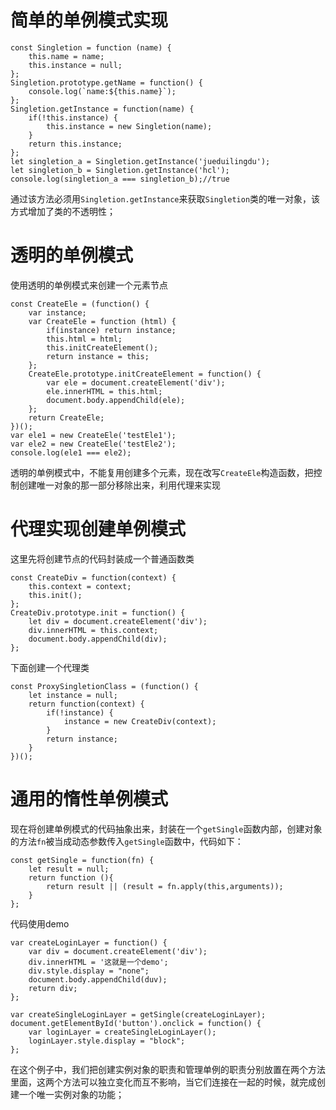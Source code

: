 # 简单的单例模式实现
```
const Singletion = function (name) {
	this.name = name;
	this.instance = null;
};
Singletion.prototype.getName = function() {
	console.log(`name:${this.name}`);
};
Singletion.getInstance = function(name) {
	if(!this.instance) {
		this.instance = new Singletion(name);
	}
	return this.instance;
};
let singletion_a = Singletion.getInstance('jueduilingdu');
let singletion_b = Singletion.getInstance('hcl');
console.log(singletion_a === singletion_b);//true
```

通过该方法必须用`Singletion.getInstance`来获取`Singletion`类的唯一对象，该方式增加了类的不透明性；
# 透明的单例模式
使用透明的单例模式来创建一个元素节点
```
const CreateEle = (function() {
	var instance;
	var CreateEle = function (html) {
		if(instance) return instance;
		this.html = html;
		this.initCreateElement();
		return instance = this;
	};
	CreateEle.prototype.initCreateElement = function() {
		var ele = document.createElement('div');
		ele.innerHTML = this.html;
		document.body.appendChild(ele);
	};
	return CreateEle;
})();
var ele1 = new CreateEle('testEle1');
var ele2 = new CreateEle('testEle2');
console.log(ele1 === ele2);
```
透明的单例模式中，不能复用创建多个元素，现在改写`CreateEle`构造函数，把控制创建唯一对象的那一部分移除出来，利用代理来实现
# 代理实现创建单例模式
这里先将创建节点的代码封装成一个普通函数类
```
const CreateDiv = function(context) {
	this.context = context;
	this.init();
};
CreateDiv.prototype.init = function() {
	let div = document.createElement('div');
	div.innerHTML = this.context;
	document.body.appendChild(div);
};
```
下面创建一个代理类
```
const ProxySingletionClass = (function() {
	let instance = null;
	return function(context) {
		if(!instance) {
			instance = new CreateDiv(context);
		}
		return instance;
	}
})();
```
# 通用的惰性单例模式
现在将创建单例模式的代码抽象出来，封装在一个`getSingle`函数内部，创建对象的方法`fn`被当成动态参数传入`getSingle`函数中，代码如下：
```
const getSingle = function(fn) {
	let result = null;
	return function (){
		return result || (result = fn.apply(this,arguments));
	}
};

```
代码使用demo
```
var createLoginLayer = function() {
	var div = document.createElement('div');
	div.innerHTML = '这就是一个demo';
	div.style.display = "none";
	document.body.appendChild(duv);
	return div;
};

var createSingleLoginLayer = getSingle(createLoginLayer);
document.getElementById('button').onclick = function() {
	var loginLayer = createSingleLoginLayer();
	loginLayer.style.display = "block";
};
```
在这个例子中，我们把创建实例对象的职责和管理单例的职责分别放置在两个方法里面，这两个方法可以独立变化而互不影响，当它们连接在一起的时候，就完成创建一个唯一实例对象的功能；